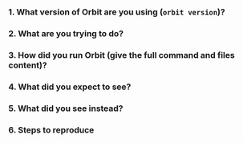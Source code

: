 ### 1. What version of Orbit are you using (`orbit version`)?

### 2. What are you trying to do?

### 3. How did you run Orbit (give the full command and files content)?

### 4. What did you expect to see?

### 5. What did you see instead?

### 6. Steps to reproduce
